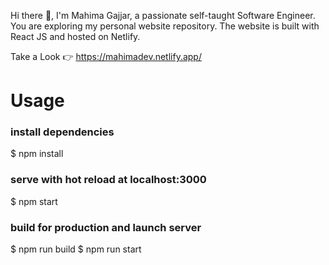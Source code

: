 Hi there 👋, I'm Mahima Gajjar, a passionate self-taught Software Engineer. You are exploring my personal website repository. The website is built with React JS and hosted on Netlify.

Take a Look 👉 https://mahimadev.netlify.app/




# Usage

### install dependencies
$ npm install

### serve with hot reload at localhost:3000
$ npm start

### build for production and launch server
$ npm run build
$ npm run start
